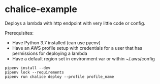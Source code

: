 # chalice-example

Deploys a lambda with http endpoint with very little code or config.

Prerequisites:

- Have Python 3.7 installed (can use pyenv)
- Have an AWS profile setup with credentials for a user that has permissions for deploying a lambda
- Have a default region set in environment var or within ~/.aws/config


```shell
pipenv install --dev
pipenv lock --requirements
pipenv run chalice deploy --profile profile_name
```
